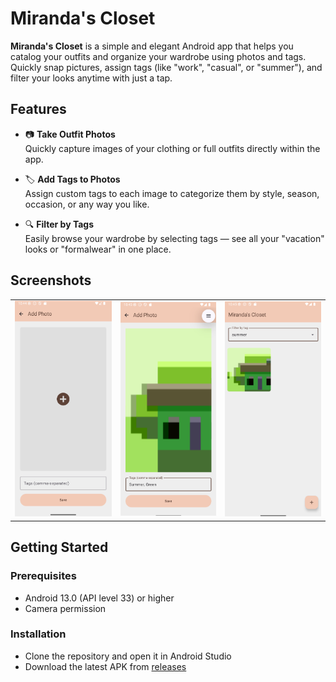 # Miranda's Closet

**Miranda's Closet** is a simple and elegant Android app that helps you catalog your outfits and organize your wardrobe using photos and tags. Quickly snap pictures, assign tags (like "work", "casual", or "summer"), and filter your looks anytime with just a tap.

## Features

- 📷 **Take Outfit Photos**  
  Quickly capture images of your clothing or full outfits directly within the app.

- 🏷️ **Add Tags to Photos**  
  Assign custom tags to each image to categorize them by style, season, occasion, or any way you like.

- 🔍 **Filter by Tags**  
  Easily browse your wardrobe by selecting tags — see all your "vacation" looks or "formalwear" in one place.

## Screenshots

<table>
  <tbody>
    <tr>
        <td><img src="screenshots/add.png" width="429"></td>
        <td><img src="screenshots/tag.png" width="425"></td>
        <td><img src="screenshots/home.png" width="426"></td>
    </tr>
  </tbody>

</table>

## Getting Started

### Prerequisites

- Android 13.0 (API level 33) or higher
- Camera permission

### Installation

- Clone the repository and open it in Android Studio
- Download the latest APK from [releases](https://github.com/PBillodeau/mirandas-closet/releases)

